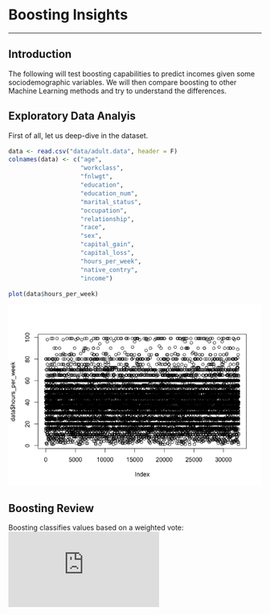 Boosting Insights
================

------------------------------------------------------------------------

Introduction
------------

The following will test boosting capabilities to predict incomes given
some sociodemographic variables. We will then compare boosting to other
Machine Learning methods and try to understand the differences.

Exploratory Data Analyis
------------------------

First of all, let us deep-dive in the dataset.

``` r
data <- read.csv("data/adult.data", header = F)
colnames(data) <- c("age", 
                    "workclass", 
                    "fnlwgt", 
                    "education", 
                    "education_num", 
                    "marital_status", 
                    "occupation", 
                    "relationship", 
                    "race", 
                    "sex", 
                    "capital_gain", 
                    "capital_loss", 
                    "hours_per_week", 
                    "native_contry", 
                    "income")
```

``` r
plot(data$hours_per_week)
```

![](test_files/figure-markdown_github-ascii_identifiers/cars_2-1.png)

Boosting Review
---------------

Boosting classifies values based on a weighted vote:
![H(x)=sign(\\sum\_{t=1}^T\\alpha\_th\_t(x))](https://latex.codecogs.com/png.latex?H%28x%29%3Dsign%28%5Csum_%7Bt%3D1%7D%5ET%5Calpha_th_t%28x%29%29 "H(x)=sign(\sum_{t=1}^T\alpha_th_t(x))")
